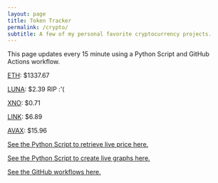 ```yaml
---
layout: page
title: Token Tracker
permalink: /crypto/
subtitle: A few of my personal favorite cryptocurrency projects.
---
```


 This page updates every 15 minute using a Python Script and GitHub Actions workflow.


<!--BEGINCRYPTOINPUT-->
[ETH](https://smfxfc.github.io/crypto/eth.html): $1337.67

[LUNA](https://smfxfc.github.io/crypto/luna.html): $2.39 RIP :'(

[XNO](https://smfxfc.github.io/crypto/xno.html): $0.71

[LINK](https://smfxfc.github.io/crypto/link.html): $6.89

[AVAX](https://smfxfc.github.io/crypto/avax.html): $15.96

<!--ENDCRYPTOINPUT-->
 
 
[See the Python Script to retrieve live price here.](https://github.com/smfxfc/smfxfc.github.io/blob/master/src/get_cryptos.py)

[See the Python Script to create live graphs here.](https://github.com/smfxfc/smfxfc.github.io/blob/master/src/graph_crypto.py)

[See the GitHub workflows here.](https://github.com/smfxfc/smfxfc.github.io/blob/master/.github/workflows/)

